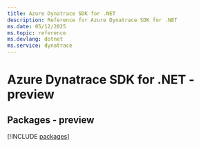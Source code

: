 ```yaml
---
title: Azure Dynatrace SDK for .NET
description: Reference for Azure Dynatrace SDK for .NET
ms.date: 05/12/2025
ms.topic: reference
ms.devlang: dotnet
ms.service: dynatrace
---
```

# Azure Dynatrace SDK for .NET - preview
## Packages - preview
[!INCLUDE [packages](dynatrace-index.md)]